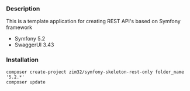 ### Description

This is a template application for creating REST API's based on Symfony framework

* Symfony 5.2
* SwaggerUI 3.43

### Installation

```
composer create-project zim32/symfony-skeleton-rest-only folder_name '5.2.*'
composer update
```
